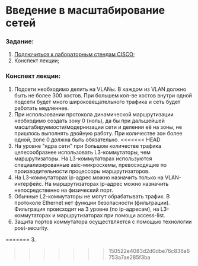 #  Введение в масштабирование сетей

###  Задание:

  1. [Подлючиться к лабораторным стендам CISCO](https://www.netacad.com/portal/learning);
  2. Конспект лекции;
  
  
###  Конспект лекции:
  1. Подсети необходимо делить на VLANы. В каждом из VLAN должно быть не более 300 хостов. При большем кол-ве хостов внутри одной подсети будет много широковещательного трафика и сеть будет работать медленнее.
  2. При использовании протокола динамической маршрутизации необходимо создать зону 0 (ноль), да бы при дальшейшей масштабируемости/модернизации сети и делении её на зоны, не пришлось выполнять двойную работу. При количестве зон более одной, zone 0 должна быть обязательно.
<<<<<<< HEAD
  3. На уровне "ядра сети" при большом количестве трафика целесообразнее использовать  L3-коммутаторы, чем маршрутизаторы. На L3-коммутаторах используются специализированные asic-микросхемы, превосходящие по производительности процессоры маршрутизаторов.
  4. На L3-коммутаторах ip-адрес можно назначить только на VLAN-интерфейс. На маршрутизаторах ip-адрес можно назначить непосредственно на физический порт.
  5. Обычные L2-коммутаторы не могут обрабатывать трафик. В протоколе Ethernet нет функции безопасности (фильтрации). Фильтрация происходит на 3 уровне (по ip-адресам), на L3-коммутаторах и маршрутизаторах при помощи access-list.
  6. Защита портов коммутатора осуществляется с помощью технологии post-security.


=======
  3. 
>>>>>>> 150522e4083d2d0dbe76c836a6753a7ae285f3ba
